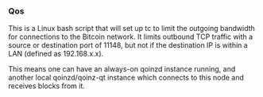 ### Qos ###

This is a Linux bash script that will set up tc to limit the outgoing bandwidth for connections to the Bitcoin network. It limits outbound TCP traffic with a source or destination port of 11148, but not if the destination IP is within a LAN (defined as 192.168.x.x).

This means one can have an always-on qoinzd instance running, and another local qoinzd/qoinz-qt instance which connects to this node and receives blocks from it.
